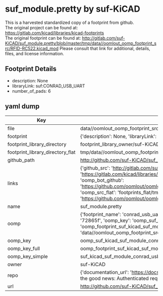# suf_module.pretty by suf-KiCAD  
This is a harvested standardized copy of a footprint from github.  
The original project can be found at:  
https://gitlab.com/kicad/libraries/kicad-footprints  
The original footprint can be found at:
http://gitlab.com/suf-KiCAD/suf_module.pretty/blob/master/tmp/data//oomlout_oomp_footprint_src/RFID-RC522.kicad_mod
Please consult that link for additional, details, files, and license information.  
## Footprint Details
* description: None  
* libraryLink: suf:CONRAD_USB_UART  
* number_of_pads: 6  
## yaml dump  
| Key | Value |  
| --- | --- |  
| file | data//oomlout_oomp_footprint_src/suf_module.pretty/CONRAD_USB_UART.kicad_mod |  
| footprint | {'description': None, 'libraryLink': 'suf:CONRAD_USB_UART', 'number_of_pads': 6} |  
| footprint_library_directory | footprint_library_owner/suf-KiCAD_suf_module.pretty |  
| footprint_library_directory_flat | tmp/data//oomlout_oomp_footprint_src/footprints_flat/suf_kicad_suf_module_conrad_usb_uart/working |  
| github_path | http://github.com/suf-KiCAD/suf_module.pretty/blob/master/tmp/data//oomlout_oomp_footprint_src/CONRAD_USB_UART.kicad_mod |  
| links | {'github_src': 'http://gitlab.com/suf-KiCAD/suf_module.pretty/blob/master/tmp/data//oomlout_oomp_footprint_src/RFID-RC522.kicad_mod', 'github_src_repo': 'https://gitlab.com/kicad/libraries/kicad-footprints', 'oomp_bot': 'tmp/data//oomlout_oomp_footprint_src/footprints/suf_kicad_suf_module_conrad_usb_uart/working', 'oomp_bot_github': 'https://github.com/oomlout/oomlout_oomp_footprint_bot/tree/main/tmp/data//oomlout_oomp_footprint_src/footprints/suf_kicad_suf_module_conrad_usb_uart/working', 'oomp_src_flat': 'footprints_flat/tmp/data//oomlout_oomp_footprint_src/footprints_flat/suf_kicad_suf_module_conrad_usb_uart/working', 'oomp_src_flat_github': 'https://github.com/oomlout/oomlout_oomp_footprint_src/tree/main/tmp/data//oomlout_oomp_footprint_src/footprints_flat/suf_kicad_suf_module_conrad_usb_uart/working'} |  
| name | suf_module.pretty |  
| oomp | {'footprint_name': 'conrad_usb_uart', 'library_name': 'suf_module', 'md5': '72865f0e0477831afdd0381f3ca11ffc', 'md5_10': '72865f0e04', 'md5_5': '72865', 'md5_6': '72865f', 'oomp_key': 'oomp_suf_kicad_suf_module_conrad_usb_uart', 'oomp_key_extra': 'oomp_footprint_suf_kicad_suf_module_conrad_usb_uart', 'oomp_key_full': 'oomp_footprint_suf_kicad_suf_module_conrad_usb_uart_72865f', 'oomp_key_simple': 'suf_kicad_suf_module_conrad_usb_uart', 'original_filename': 'data//oomlout_oomp_footprint_src/suf_module.pretty/CONRAD_USB_UART.kicad_mod', 'owner_name': 'suf_kicad'} |  
| oomp_key | oomp_suf_kicad_suf_module_conrad_usb_uart |  
| oomp_key_full | oomp_footprint_suf_kicad_suf_module_conrad_usb_uart |  
| oomp_key_simple | suf_kicad_suf_module_conrad_usb_uart |  
| owner | suf-KiCAD |  
| repo | {'documentation_url': 'https://docs.github.com/rest/overview/resources-in-the-rest-api#rate-limiting', 'message': "API rate limit exceeded for 84.66.142.224. (But here's the good news: Authenticated requests get a higher rate limit. Check out the documentation for more details.)"} |  
| url | http://github.com/suf-KiCAD/suf_module.pretty |  

